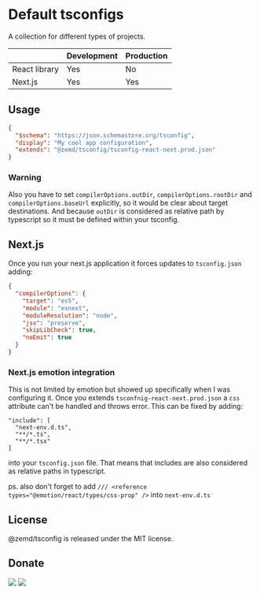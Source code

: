 # Default tsconfigs

A collection for different types of projects.

|               | Development | Production |
|---------------|-------------|------------|
| React library | Yes         | No         |
| Next.js       | Yes         | Yes        |  

## Usage

```json
{
  "$schema": "https://json.schemastore.org/tsconfig",
  "display": "My cool app configuration",
  "extends": "@zemd/tsconfig/tsconfig-react-next.prod.json"
}
```

### Warning

Also you have to set `compilerOptions.outDir`, `compilerOptions.rootDir` and `compilerOptions.baseUrl` explicitly, so it would be clear
about target destinations. And because `outDir` is considered as relative path by typescript so it must be defined within your tsconfig.

## Next.js

Once you run your next.js application it forces updates to `tsconfig.json` adding:
```json
{
  "compilerOptions": {
    "target": "es5",
    "module": "esnext",
    "moduleResolution": "node",
    "jsx": "preserve",
    "skipLibCheck": true,
    "noEmit": true
  }
}
```

### Next.js emotion integration

This is not limited by emotion but showed up specifically when I was configuring it. Once you extends `tsconfnig-react-next.prod.json`
a `css` attribute can't be handled and throws error. This can be fixed by adding:

```
"include": [
  "next-env.d.ts",
  "**/*.ts",
  "**/*.tsx"
]
```

into your `tsconfig.json` file. That means that includes are also considered as relative paths in typescript.

ps. also don't forget to add `/// <reference types="@emotion/react/types/css-prop" />` into `next-env.d.ts`

## License

@zemd/tsconfig is released under the MIT license.

## Donate

[![](https://img.shields.io/badge/patreon-donate-yellow.svg)](https://www.patreon.com/red_rabbit)
[![](https://img.shields.io/static/v1?label=UNITED24&message=support%20Ukraine&color=blue)](https://u24.gov.ua/)

